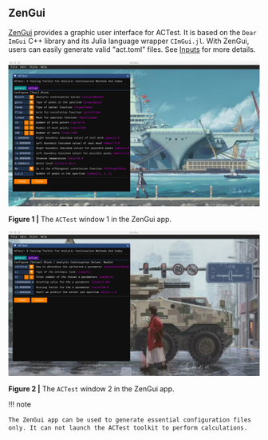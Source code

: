 ## ZenGui

[ZenGui](https://github.com/huangli712/ZenGui) provides a graphic user interface for ACTest. It is based on the `Dear ImGui` C++ library and its Julia language wrapper `CImGui.jl`. With ZenGui, users can easily generate valid "act.toml" files. See [Inputs](input.md) for more details.

![gui1.png](../assets/gui1.png)

**Figure 1 |** The `ACTest` window 1 in the ZenGui app.

![gui2.png](../assets/gui2.png)

**Figure 2 |** The `ACTest` window 2 in the ZenGui app.

!!! note

    The ZenGui app can be used to generate essential configuration files only. It can not launch the ACTest toolkit to perform calculations.

